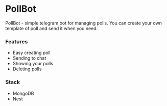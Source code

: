 # PollBot

PollBot - simple telegram bot for managing polls. You can create your own template of poll and send it when you need.

### Features

- Easy creating poll
- Sending to chat
- Showing your polls
- Deleting polls

### Stack
- MongoDB
- Nest

